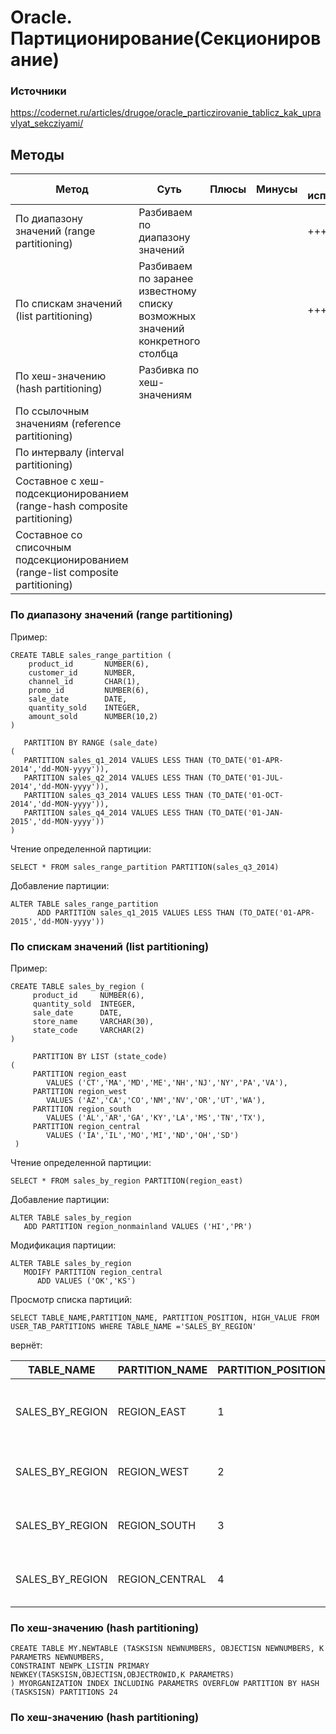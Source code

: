 # Oracle. Партиционирование(Секционирование)

### Источники
https://codernet.ru/articles/drugoe/oracle_particzirovanie_tablicz_kak_upravlyat_sekcziyami/

## Методы
| Метод                                                                  | Суть                                                                          | Плюсы | Минусы | Частота использования |
|------------------------------------------------------------------------|-------------------------------------------------------------------------------|-------|--------|-----------------------|
| По диапазону значений (range partitioning)                             | Разбиваем по диапазону значений                                               |       |        | +++                   |
| По спискам значений (list partitioning)                                | Разбиваем по заранее известному списку возможных значений конкретного столбца |       |        | +++                   |
| По хеш-значению (hash partitioning)                                    | Разбивка по хеш-значениям                                                     |       |        |                       |
| По ссылочным значениям (reference partitioning)                        |                                                                               |       |        |                       |
| По интервалу (interval partitioning)                                   |                                                                               |       |        |                       |
| Составное с хеш-подсекционированием (range-hash composite partitioning) |                                                                               |       |        |                       |
| Составное со списочным подсекционированием (range-list composite partitioning) |                                                                               |       |        |                       |



### По диапазону значений (range partitioning)
Пример:
```
CREATE TABLE sales_range_partition ( 
    product_id       NUMBER(6), 
    customer_id      NUMBER, 
    channel_id       CHAR(1), 
    promo_id         NUMBER(6), 
    sale_date        DATE, 
    quantity_sold    INTEGER, 
    amount_sold      NUMBER(10,2) 
) 

   PARTITION BY RANGE (sale_date) 
(  
   PARTITION sales_q1_2014 VALUES LESS THAN (TO_DATE('01-APR-2014','dd-MON-yyyy')), 
   PARTITION sales_q2_2014 VALUES LESS THAN (TO_DATE('01-JUL-2014','dd-MON-yyyy')), 
   PARTITION sales_q3_2014 VALUES LESS THAN (TO_DATE('01-OCT-2014','dd-MON-yyyy')), 
   PARTITION sales_q4_2014 VALUES LESS THAN (TO_DATE('01-JAN-2015','dd-MON-yyyy')) 
)
```
Чтение определенной партиции:
```
SELECT * FROM sales_range_partition PARTITION(sales_q3_2014)
```

Добавление партиции:
```
ALTER TABLE sales_range_partition 
      ADD PARTITION sales_q1_2015 VALUES LESS THAN (TO_DATE('01-APR-2015','dd-MON-yyyy'))
```

### По спискам значений (list partitioning)
Пример:
```
CREATE TABLE sales_by_region ( 
     product_id     NUMBER(6), 
     quantity_sold  INTEGER, 
     sale_date      DATE, 
     store_name     VARCHAR(30), 
     state_code     VARCHAR(2) 
) 
 
     PARTITION BY LIST (state_code) 
( 
     PARTITION region_east 
        VALUES ('CT','MA','MD','ME','NH','NJ','NY','PA','VA'), 
     PARTITION region_west 
        VALUES ('AZ','CA','CO','NM','NV','OR','UT','WA'), 
     PARTITION region_south 
        VALUES ('AL','AR','GA','KY','LA','MS','TN','TX'), 
     PARTITION region_central 
        VALUES ('IA','IL','MO','MI','ND','OH','SD') 
 )
```
Чтение определенной партиции:
```
SELECT * FROM sales_by_region PARTITION(region_east)
```
Добавление партиции:
```
ALTER TABLE sales_by_region 
   ADD PARTITION region_nonmainland VALUES ('HI','PR')
```
Модификация партиции:
```
ALTER TABLE sales_by_region 
   MODIFY PARTITION region_central 
      ADD VALUES ('OK','KS')
```
Просмотр списка партиций:
```
SELECT TABLE_NAME,PARTITION_NAME, PARTITION_POSITION, HIGH_VALUE FROM USER_TAB_PARTITIONS WHERE TABLE_NAME ='SALES_BY_REGION'
```
вернёт:

| TABLE_NAME       | PARTITION_NAME | PARTITION_POSITION | HIGH_VALUE                                            |
|------------------|-------------|--------------------|-------------------------------------------------------|
| SALES_BY_REGION  | REGION_EAST | 1                  | 	'CT', 'MA', 'MD', 'ME', 'NH', 'NJ', 'NY', 'PA', 'VA' |
| SALES_BY_REGION  | REGION_WEST | 2                  |	'AZ', 'CA', 'CO', 'NM', 'NV', 'OR', 'UT', 'WA'|
| SALES_BY_REGION  | REGION_SOUTH | 3                  |	'AL', 'AR', 'GA', 'KY', 'LA', 'MS', 'TN', 'TX'|
| SALES_BY_REGION  | REGION_CENTRAL| 4                  | 	'IA', 'IL', 'MO', 'MI', 'ND', 'OH', 'SD'|


### По хеш-значению (hash partitioning)  
```
CREATE TABLE MY.NEWTABLE (TASKSISN NEWNUMBERS, OBJECTISN NEWNUMBERS, K PARAMETRS NEWNUMBERS,
CONSTRAINT NEWPK_LISTIN PRIMARY NEWKEY(TASKSISN,OBJECTISN,OBJECTROWID,K PARAMETRS)
) MYORGANIZATION INDEX INCLUDING PARAMETRS OVERFLOW PARTITION BY HASH (TASKSISN) PARTITIONS 24
```

### По хеш-значению (hash partitioning)  